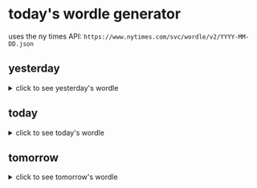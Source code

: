 # today's wordle generator

uses the ny times API: `https://www.nytimes.com/svc/wordle/v2/YYYY-MM-DD.json`

## yesterday

<details>
    <summary>click to see yesterday's wordle</summary>

    lunch

</details>

## today

<details>
    <summary>click to see today's wordle</summary>

    blond

</details>

## tomorrow

<details>
    <summary>click to see tomorrow's wordle</summary>

    court

</details>
